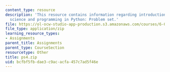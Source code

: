 ```yaml
---
content_type: resource
description: 'This resource contains information regarding introduction to computer
  science and programming in Python: Problem set.'
file: https://ol-ocw-studio-app-production.s3.amazonaws.com/courses/6-0001-introduction-to-computer-science-and-programming-in-python-fall-2016/bcfbf5fbdae3c9acacfa457c7ad5f46e_ps4.zip
file_type: application/zip
learning_resource_types:
- Assignments
parent_title: Assignments
parent_type: CourseSection
resourcetype: Other
title: ps4.zip
uid: bcfbf5fb-dae3-c9ac-acfa-457c7ad5f46e
---
```

